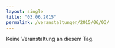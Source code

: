 ```yaml
---
layout: single
title: "03.06.2015"
permalink: /veranstaltungen/2015/06/03/
---
```


Keine Veranstaltung an diesem Tag.

